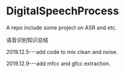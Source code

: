 # DigitalSpeechProcess
A repo include some project on ASR and etc.

语音识别知识总结

2019.12.5---add code to mix clean and noise.

2019.12.9---add mfcc and gfcc extraction.
